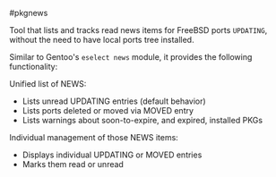 #pkgnews

Tool that lists and tracks read news items for FreeBSD ports `UPDATING`, without the need to have local ports tree installed.

Similar to Gentoo's `eselect news` module, it provides the following functionality:

Unified list of NEWS:

* Lists unread UPDATING entries (default behavior)
* Lists ports deleted or moved via MOVED entry
* Lists warnings about soon-to-expire, and expired, installed PKGs

Individual management of those NEWS items:

* Displays individual UPDATING or MOVED entries
* Marks them read or unread
